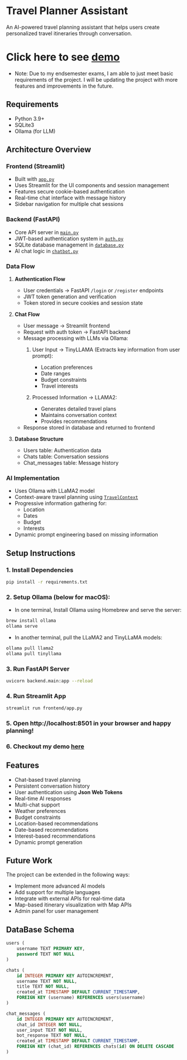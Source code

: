 # Travel Planner Assistant
An AI-powered travel planning assistant that helps users create personalized travel itineraries through conversation.

# Click here to see [demo](https://drive.google.com/file/d/1BHmZUJFx8jterQw4YHACxxMovGVaLbAy/view?usp=sharing)

* Note: Due to my endsemester exams, I am able to just meet basic requirements of the project. I will be updating the project with more features and improvements in the future.

## Requirements
- Python 3.9+
- SQLite3
- Ollama (for LLM)

## Architecture Overview

### Frontend (Streamlit)
- Built with [`app.py`](frontend/app.py)
- Uses Streamlit for the UI components and session management
- Features secure cookie-based authentication
- Real-time chat interface with message history
- Sidebar navigation for multiple chat sessions

### Backend (FastAPI)
- Core API server in [`main.py`](backend/main.py)
- JWT-based authentication system in [`auth.py`](backend/auth.py)
- SQLite database management in [`database.py`](backend/database.py)
- AI chat logic in [`chatbot.py`](backend/chatbot.py)

### Data Flow
1. **Authentication Flow**
   - User credentials → FastAPI `/login` or `/register` endpoints
   - JWT token generation and verification
   - Token stored in secure cookies and session state

2. **Chat Flow**
   - User message → Streamlit frontend
   - Request with auth token → FastAPI backend
   - Message processing with LLMs via Ollama:
        1. User Input → TinyLLAMA (Extracts key information from user prompt):
            - Location preferences
            - Date ranges
            - Budget constraints
            - Travel interests

        2. Processed Information → LLAMA2:
            - Generates detailed travel plans
            - Maintains conversation context
            - Provides recommendations
   - Response stored in database and returned to frontend

3. **Database Structure**
   - Users table: Authentication data
   - Chats table: Conversation sessions
   - Chat_messages table: Message history

### AI Implementation
- Uses Ollama with LLaMA2 model
- Context-aware travel planning using [`TravelContext`](backend/chatbot.py)
- Progressive information gathering for:
  - Location
  - Dates
  - Budget
  - Interests
- Dynamic prompt engineering based on missing information

## Setup Instructions

### 1. Install Dependencies
```bash
pip install -r requirements.txt
```

### 2. Setup Ollama (below for macOS):
- In one terminal, Install Ollama using Homebrew and serve the server:
```bash
brew install ollama
ollama serve
```
- In another terminal, pull the LLaMA2 and TinyLLaMA models:
```bash
ollama pull llama2
ollama pull tinyllama
```

### 3. Run FastAPI Server
```bash
uvicorn backend.main:app --reload
```

### 4. Run Streamlit App
```bash
streamlit run frontend/app.py
```

### 5. Open http://localhost:8501 in your browser and happy planning!

### 6. Checkout my demo [here](https://drive.google.com/file/d/1BHmZUJFx8jterQw4YHACxxMovGVaLbAy/view?usp=sharing)

## Features
- Chat-based travel planning
- Persistent conversation history
- User authentication using **Json Web Tokens**
- Real-time AI responses
- Multi-chat support
- Weather preferences
- Budget constraints
- Location-based recommendations
- Date-based recommendations
- Interest-based recommendations
- Dynamic prompt generation

## Future Work
The project can be extended in the following ways:
- Implement more advanced AI models
- Add support for multiple languages
- Integrate with external APIs for real-time data
- Map-based itinerary visualization with Map APIs
- Admin panel for user management

## DataBase Schema
```sql
users (
    username TEXT PRIMARY KEY,
    password TEXT NOT NULL
)

chats (
    id INTEGER PRIMARY KEY AUTOINCREMENT,
    username TEXT NOT NULL,
    title TEXT NOT NULL,
    created_at TIMESTAMP DEFAULT CURRENT_TIMESTAMP,
    FOREIGN KEY (username) REFERENCES users(username)
)

chat_messages (
    id INTEGER PRIMARY KEY AUTOINCREMENT,
    chat_id INTEGER NOT NULL,
    user_input TEXT NOT NULL,
    bot_response TEXT NOT NULL,
    created_at TIMESTAMP DEFAULT CURRENT_TIMESTAMP,
    FOREIGN KEY (chat_id) REFERENCES chats(id) ON DELETE CASCADE
)
```